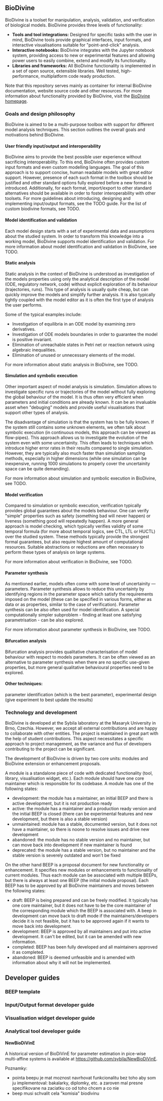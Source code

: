 ## BioDivine

BioDivine is a toolset for manipulation, analysis, validation, and verification of biological models. BioDivine provides three levels of functionality:
 - **Tools and tool integrations:** Designed for specific tasks with the user in mind, BioDivine tools provide graphical interfaces, input formats, and interactive visualisations suitable for "point-and-click" analysis.
 - **Interactive notebooks:** BioDivine integrates with the Jupyter notebook system, providing access to new or experimental features and allowing power users to easily combine, extend and modify its functionality.
 - **Libraries and frameworks:** All BioDivine functionality is implemented in a set of open source, extensible libraries. Well tested, high-performance, multiplatform code ready production.

Note that this repository serves mainly as container for internal BioDivine documentation, website source code and other resources. For more information about functionality provided by BioDivine, visit the [BioDivine homepage](http://biodivine.fi.muni.cz).

### Goals and design philosophy

BioDivine is aimed to be a multi-purpose toolbox with support for different model analysis techniques. This section outlines the overall goals and motivations behind BioDivine.

#### User friendly input/output and interoperability

BioDivine aims to provide the best possible user experience without sacrificing interoperability. To this end, BioDivine often provides custom input formats and even custom modelling languages. The goal of this approach is to support concise, human readable models with great editor support. However, presence of each such format in the toolbox should be justified and other standard options fully explored before a new format is introduced. Additionally, for each format, import/export to other standard alternatives should be available in order to foster interoperability with other toolsets. For more guidelines about introducing, designing and implementing input/output formats, see the TODO guide. For the list of custom biodivine formats, see TODO.

#### Model identification and validation

Each model design starts with a set of experimental data and assumptions about the studied system. In order to transform this knowledge into a working model, BioDivine supports model identification and validation. For more information about model identification and validation in BioDivine, see TODO.

#### Static analysis

Static analysis in the context of BioDivine is understood as investigation of the models properties using only the analytical description of the model (ODE, regulatory network, code) without explicit exploration of its behaviour (trajectories, runs). This type of analysis is usually quite cheap, but can quickly improve the models and simplify further analysis. It is also typically tightly coupled with the model editor as it is often the first type of analysis the user performs.

Some of the typical examples include:
 - Investigation of equilibria in an ODE model by examining zero derivatives.
 - Investigation of ODE models boundaries in order to guarantee the model is positive invariant.
 - Elimination of unreachable states in Petri net or reaction network using algebraic inequalities.
 - Elimination of unused or unnecessary elements of the model.

For more information about static analysis in BioDivine, see TODO.

#### Simulation and symbolic execution

Other important aspect of model analysis is simulation. Simulation allows to investigate specific runs or trajectories of the model without fully exploring the global behaviour of the model. It is thus often very efficient when parameters and initial conditions are already known. It can be an invaluable asset when "debuging" models and provide useful visualisations that support other types of analysis.

The disadvantage of simulation is that the system has to be fully known. If the system still contains some unknown elements, we often talk about symbolic execution (in continuous models, this approach can be viewed as flow-pipes). This approach allows us to investigate the evolution of the system even with some uncertainity. This often leads to techniques which introduce higher error rates in their results compared to single simulation. However, they are typically also much faster than simulation sampling methods, especially in higher dimensions (while one simulation can be inexpensive, running 1000 simulations to properly cover the uncertainity space can be quite demanding).

For more information about simulation and symbolic execution in BioDivine, see TODO.

#### Model verification

Compared to simulation or symbolic execution, verification typically provides global guarantees about the models behaviour. One can verify "simple" properties such as safety (something bad will never happen) or liveness (something good will repeatedly happen). A more general approach is model checking, which typically verifies validity of some temporal formula (for more about temporal logics, see CTL, LTL or HUCTL) over the studied system. These methods typically provide the strongest formal guarantees, but also require highest amount of computational resources. Suitable abstractions or reductions are often necessary to perform these types of analysis on large systems.

For more information about verification in BioDivine, see TODO.

#### Parameter synthesis

As mentioned earlier, models often come with some level of uncertainity — parameters. Parameter synthesis allows to reduce this uncertainty by identifying regions in the parameter space which satisfy the requirements imposed on the model (these can be specified in various forms, either as data or as properties, similar to the case of verification). Parameter synthesis can be also often used for model identification. A special computationally simpler subproblem - finding at least one satisfying parametrisation - can be also explored.

For more information about parameter synthesis in BioDivine, see TODO.

#### Bifurcation analysis

Bifurcation analysis provides qualitative characterisation of model behaviour with respect to models parameters. It can be often viewed as an alternative to parameter synthesis when there are no specific use-given properties, but more general qualitative behavioural properties need to be explored.

#### Other techniques: 
parameter identification (which is the best parameter), experimental design 
(give experiment to best update the results)

### Technology and development

BioDivine is developed at the Sybila laboratory at the Masaryk University in Brno, Czechia. However, we accept all external contributions and are happy to collaborate with other entities. The project is maintained in great part with the help of student contributions. This aspect necessitates a specific approach to project management, as the variance and flux of developers contributing to the project can be significant. 

The development of BioDivine is driven by two core units: modules and BioDivine extension or enhancement proposals. 

A module is a standalone piece of code with dedicated functionality (tool, library, visualisation widget, etc.). Each module should have one core maintainer which is responsible for its codebase. A module has one of the following states:
 - development: the module has a maintainer, an initial BEEP and there is active development, but it is not production ready
 - active: the module has a maintainer and a production ready version and the initial BEEP is closed (there can be experimental features and new development, but there is also a stable version)
 - unmaintained: module has a stable, documented version, but it does not have a maintainer, so there is noone to resolve issues and drive new development
 - abandoned: the module has no stable version and no maintainer, but can move back into development if new maintainer is found
 - deprecated: the module has a stable version, but no maintainer and the stable version is severely outdated and won't be fixed

On the other hand BEEP is a proposal document for new functionality or enhancement. It specifies new modules or enhancements to functionality of current modules. Thus each module can be associated with multiple BEEPs, but there is always at least one BEEP (the initial module proposal). Each BEEP has to be approved by all BioDivine maintainers and moves between the following states:
 - draft: BEEP is being prepared and can be freely modified. It typically has one core maintainer, but it does not have to be the core maintainer of the corresponding module which the BEEP is associated with. A beep in development can move back to draft mode if the maintainers/developers decide it is not feasible, but it has to be approved again if it wants to move back into development.
 - development: BEEP is approved by all maintainers and put into active development. It can't be edited, but it can be amended with new information.
 - completed: BEEP has been fully developed and all maintainers approved it as completed.
 - abandoned: BEEP is deemed unfeasible and is amended with information about why it will not be implemented.


## Developer guides

### BEEP template

### Input/Output format developer guide

### Visualisation widget developer guide

### Analytical tool developer guide



#### NewBioDiVinE

A historical version of BioDiVinE for parameter estimation in pice-wise multi-affine systems is available at https://github.com/sybila/NewBioDiVinE.


Poznamky:
- pointa beepu je mat moznost navrhovat funkcionalitu bez toho aby som ju implementoval: bakalarky, diplomky, etc. a zaroven mal presne specifikovane na zaciatku co od toho chcem a co nie
- beep musi schvalit cela "komisia" biodivinu
